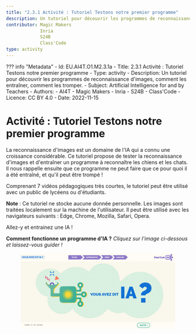 ```yaml
---
title: "2.3.1 Activité : Tutoriel Testons notre premier programme"
description: Un tutoriel pour découvrir les programmes de reconnaissance d'images, comment les entraîner, comment les tromper.
contributor: Magic Makers
             Inria
             S24B
             Class'Code  
type: activity
---
```

??? info "Metadata"
    - Id: EU.AI4T.O1.M2.3.1a
    - Title: 2.3.1 Activité : Tutoriel Testons notre premier programme
    - Type: activity
    - Description: Un tutoriel pour découvrir les programmes de reconnaissance d'images, comment les entraîner, comment les tromper.
    - Subject: Artificial Intelligence for and by Teachers
    - Authors:
        - AI4T 
        - Magic Makers
        - Inria
        - S24B
        - Class'Code
    - Licence: CC BY 4.0
    - Date: 2022-11-15

# Activité : Tutoriel Testons notre premier programme

La reconnaissance d'images est un domaine de l'IA qui a connu une croissance considérable. Ce tutoriel propose de tester la reconnaissance d'images et d'entraîner un programme à reconnaître les chiens et les chats. Il nous rappelle ensuite que ce programme ne peut faire que ce pour quoi il a été entraîné, et qu'il peut être trompé !

Comprenant 7 vidéos pédagogiques très courtes, le tutoriel peut être utilisé avec un public de lycéens ou d'étudiants.

**Note** : Ce tutoriel ne stocke aucune donnée personnelle. Les images sont traitées localement sur la machine de l'utilisateur. Il peut être utilisé avec les navigateurs suivants : Edge, Chrome, Mozilla, Safari, Opera.

Allez-y et entrainez une IA !

**Comment fonctionne un programme d'IA ?**
_Cliquez sur l'image ci-dessous et laissez-vous guider !_

<a href="https://pixees.fr/classcodeiai/app/tuto1/" target="_blank"><figure>
  <img src="Images/Tuto-M1-FirstProgram-FR.png" />
</figure></a>
